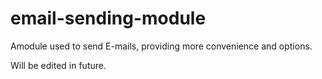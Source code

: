 # email-sending-module
Amodule used to send E-mails, providing more convenience and options.

Will be edited in future.
